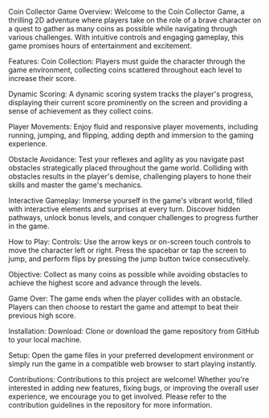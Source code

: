Coin Collector Game 
Overview:
Welcome to the Coin Collector Game, a thrilling 2D adventure where players take on the role of a brave character on a quest to gather as many coins as possible while navigating through various challenges. With intuitive controls and engaging gameplay, this game promises hours of entertainment and excitement.

Features:
Coin Collection: Players must guide the character through the game environment, collecting coins scattered throughout each level to increase their score.

Dynamic Scoring: A dynamic scoring system tracks the player's progress, displaying their current score prominently on the screen and providing a sense of achievement as they collect coins.

Player Movements: Enjoy fluid and responsive player movements, including running, jumping, and flipping, adding depth and immersion to the gaming experience.

Obstacle Avoidance: Test your reflexes and agility as you navigate past obstacles strategically placed throughout the game world. Colliding with obstacles results in the player's demise, challenging players to hone their skills and master the game's mechanics.

Interactive Gameplay: Immerse yourself in the game's vibrant world, filled with interactive elements and surprises at every turn. Discover hidden pathways, unlock bonus levels, and conquer challenges to progress further in the game.

How to Play:
Controls: Use the arrow keys or on-screen touch controls to move the character left or right. Press the spacebar or tap the screen to jump, and perform flips by pressing the jump button twice consecutively.

Objective: Collect as many coins as possible while avoiding obstacles to achieve the highest score and advance through the levels.

Game Over: The game ends when the player collides with an obstacle. Players can then choose to restart the game and attempt to beat their previous high score.

Installation:
Download: Clone or download the game repository from GitHub to your local machine.

Setup: Open the game files in your preferred development environment or simply run the game in a compatible web browser to start playing instantly.

Contributions:
Contributions to this project are welcome! Whether you're interested in adding new features, fixing bugs, or improving the overall user experience, we encourage you to get involved. Please refer to the contribution guidelines in the repository for more information.

